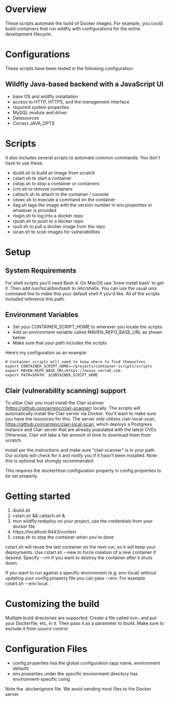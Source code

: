 # Overview

These scripts automate the build of Docker images.  For example, you could build containers that
run wildfly with configurations for the entire development lifecycle.  

# Configurations

These scripts have been tested in the following configuration:

## Wildfly Java-based backend with a JavaScript UI

* base OS and wildfly installation
* access to HTTP, HTTPS, and the management interface
* required system properties
* MySQL module and driver
* Datasources
* Correct JAVA_OPTS

# Scripts

It also includes several scripts to automate common commands. You don't have to use these.

* ibuild.sh to build an image from scratch
* cstart.sh to start a container
* cstop.sh to stop a container or containers
* crm.sh to remove containers
* cattach.sh to attach to the container / console
* cexec.sh to execute a command on the container
* itag.sh tags the image with the version number in env.properties or whatever is provided
* rlogin.sh to log into a docker repo
* rpush.sh to push to a docker repo
* rpull.sh to pull a docker image from the repo
* iscan.sh to scan images for vulnerabilities

# Setup

## System Requirements

For shell scripts you'll need Bash 4.  On MacOS use 'brew install bash' to get it.  Then
add /usr/local/bin/bash to /etc/shells.  You can use the usual unix command line to make
this your default shell if you'd like.  All of the scripts included reference this path.

## Environment Variables

* Set your CONTAINER_SCRIPT_HOME to wherever you locate the scripts
* Add an environment variable called MAVEN_REPO_BASE_URL as shown below
* Make sure that your path includes the scripts

Here’s my configuration as an example:

```
# Container scripts will need to know where to find themselves
export CONTAINER_SCRIPT_HOME=~/projects/container-scripts/scripts
export MAVEN_REPO_BASE_URL=https://nexus.vertek.com
export PATH=$PATH: $CONTAINER_SCRIPT_HOME
```

## Clair (vulnerability scanning) support

To utlize Clair you must install the Clair scanner (https://github.com/arminc/clair-scanner) 
locally.  The scripts will automatically install the Clair server via Docker. You'll want 
to make sure you have the resources for this.  The server side utilizes clair-local-scan, 
https://github.com/arminc/clair-local-scan, which deploys a Postgress instance and Clair
server that are already populated with the latest CVEs.  Otherwise, Clair will take a fair
amount of time to download them from scratch.

Install per the instructions and make sure "clair-scanner" is in your path.  Our scripts 
will check for it and notify you if it hasn't been installed.  Note: this is optional 
but strongly recommended.

This requires the dockerHost configuration property in config.properties to be set properly.

# Getting started

1.  ibuild.sh 
2.  cstart.sh && cattach.sh &
3.  mvn wildfly:redeploy on your project, use the credentials from your docker file
4.  https://localhost:8443/context
5.  cstop.sh to stop the container when you're done

cstart.sh will reuse the last container on the next run, so it will keep your deployments.
Use cstart.sh --new to force creation of a new container if desired.  Specify --rm if you
want to destroy the container after it shuts down.

If you want to run against a specific environment (e.g. env-local) without updating your
config.property file you can pass --env.  For example cstart.sh --env local.

# Customizing the build

Multiple build directories are supported.  Create a file called evn-<my env> and put your
Dockerfile, etc, in it.  Then pass it as a parameter to ibuild.  Make sure to exclude it
from source control.

# Configuration Files

* config.properties has the global configuration (app name, environment default)
* env.properties under the specific environment directory has environment-specific conig

Note the .dockerignore file.  We avoid sending most files to the Docker server.
